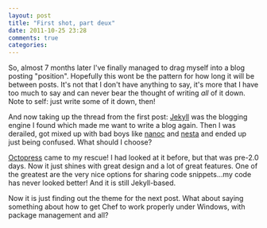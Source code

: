```yaml
---
layout: post
title: "First shot, part deux"
date: 2011-10-25 23:28
comments: true
categories: 
---
```


So, almost 7 months later I've finally managed to drag myself into a blog posting "position".
Hopefully this wont be the pattern for how long it will be between posts. It's not that I don't
have anything to say, it's more that I have too much to say and can never bear the thought of
writing _all_ of it down. Note to self: just write some of it down, then!

And now taking up the thread from the first post: [Jekyll](http://jekyllrb.com/) was the blogging
engine I found which made me want to write a blog again. Then I was derailed, got mixed up with
bad boys like [nanoc](http://nanoc.stoneship.org) and [nesta](http://nestacms.org) and ended up
just being confused. What should I choose?

[Octopress](http://octopress.org) came to my rescue! I had looked at it before, but that was pre-2.0
days. Now it just shines with great design and a lot of great features. One of the greatest are the
very nice options for sharing code snippets...my code has never looked better! And it is still
Jekyll-based.

Now it is just finding out the theme for the next post. What about saying something about how to
get Chef to work properly under Windows, with package management and all?